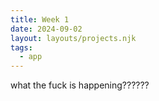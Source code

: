 ```yaml
---
title: Week 1
date: 2024-09-02
layout: layouts/projects.njk
tags:
  - app
---
```


what the fuck is happening??????
